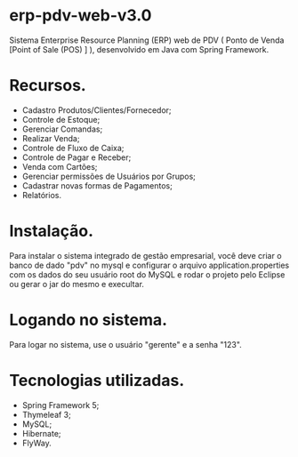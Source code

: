 # erp-pdv-web-v3.0
Sistema Enterprise Resource Planning (ERP) web de PDV ( Ponto de Venda [Point of Sale (POS) ] ), desenvolvido em Java com Spring Framework. 

# Recursos.
- Cadastro Produtos/Clientes/Fornecedor;
- Controle de Estoque;
- Gerenciar Comandas;
- Realizar Venda;
- Controle de Fluxo de Caixa;
- Controle de Pagar e Receber;
- Venda com Cartões;
- Gerenciar permissões de Usuários por Grupos;
- Cadastrar novas formas de Pagamentos;
- Relatórios.

# Instalação.
Para instalar o sistema integrado de gestão empresarial, você deve criar o banco de dado "pdv" no mysql e configurar o arquivo application.properties
com os dados do seu usuário root do MySQL e rodar o projeto pelo Eclipse ou gerar o jar do mesmo e execultar.

# Logando no sistema.
Para logar no sistema, use o usuário "gerente" e a senha "123".

# Tecnologias utilizadas.
- Spring Framework 5;
- Thymeleaf 3;
- MySQL;
- Hibernate;
- FlyWay.
